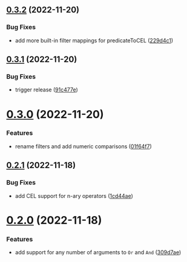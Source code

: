 ## [0.3.2](https://github.com/erictooth/smart-filter-builder/compare/v0.3.1...v0.3.2) (2022-11-20)


### Bug Fixes

* add more built-in filter mappings for predicateToCEL ([229d4c1](https://github.com/erictooth/smart-filter-builder/commit/229d4c108f403f8bbc34dec79a4b628dd4b269f4))

## [0.3.1](https://github.com/erictooth/smart-filter-builder/compare/v0.3.0...v0.3.1) (2022-11-20)


### Bug Fixes

* trigger release ([91c477e](https://github.com/erictooth/smart-filter-builder/commit/91c477e0cfe6cd5226be63666c1e33832fc7dee7))

# [0.3.0](https://github.com/erictooth/smart-filter-builder/compare/v0.2.1...v0.3.0) (2022-11-20)


### Features

* rename filters and add numeric comparisons ([01f64f7](https://github.com/erictooth/smart-filter-builder/commit/01f64f737d7a4746225cd0d946fe2c4e6664e1b5))

## [0.2.1](https://github.com/erictooth/smart-filter-builder/compare/v0.2.0...v0.2.1) (2022-11-18)


### Bug Fixes

* add CEL support for n-ary operators ([1cd44ae](https://github.com/erictooth/smart-filter-builder/commit/1cd44ae680a6585f69c9ba1e36f6c4a4e901ec80))

# [0.2.0](https://github.com/erictooth/smart-filter-builder/compare/v0.1.0...v0.2.0) (2022-11-18)


### Features

* add support for any number of arguments to `Or` and `And` ([309d7ae](https://github.com/erictooth/smart-filter-builder/commit/309d7ae53a8b7350ec67df8ee1e13b6f0454b150))
